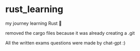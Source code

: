 # rust_learning

my journey learning Rust 🦀


removed the cargo files because it was already creating a .git


All the written exams questions were made by chat-gpt :)